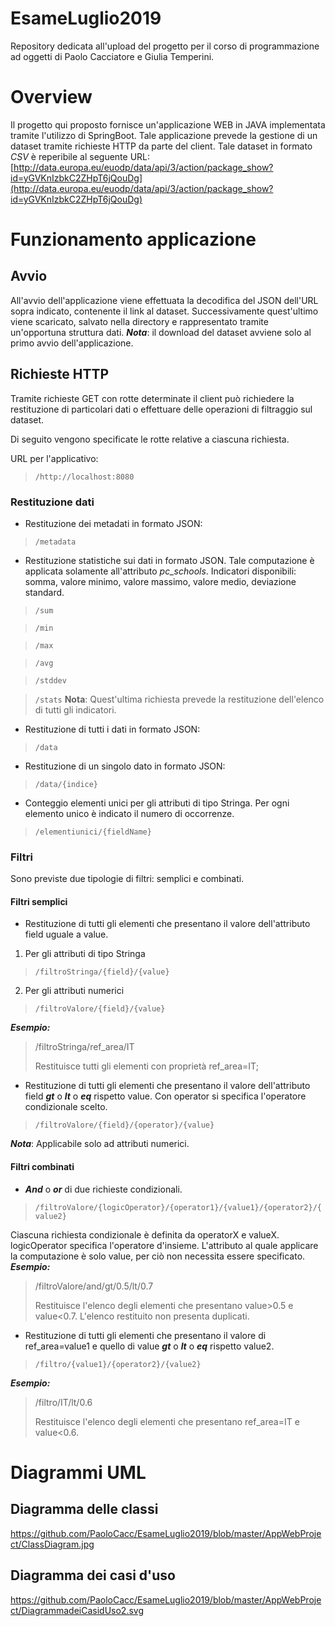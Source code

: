 # EsameLuglio2019
Repository dedicata all'upload del progetto per il corso di programmazione ad oggetti di Paolo Cacciatore e Giulia Temperini.

# Overview
Il progetto qui proposto fornisce un'applicazione WEB in JAVA implementata tramite l'utilizzo di SpringBoot.
Tale applicazione prevede la gestione di un dataset tramite richieste HTTP da parte del client.
Tale dataset in formato *CSV* è reperibile al seguente URL:
[http://data.europa.eu/euodp/data/api/3/action/package_show?id=yGVKnIzbkC2ZHpT6jQouDg](http://data.europa.eu/euodp/data/api/3/action/package_show?id=yGVKnIzbkC2ZHpT6jQouDg)

# Funzionamento applicazione
## Avvio 
All'avvio dell'applicazione viene effettuata la decodifica del JSON dell'URL sopra indicato, contenente il link al dataset. Successivamente quest'ultimo viene scaricato, salvato nella directory e rappresentato tramite un'opportuna struttura dati.
***Nota***: il download del dataset avviene solo al primo avvio dell'applicazione.
## Richieste HTTP
Tramite richieste GET con rotte determinate il client può richiedere la restituzione di particolari dati o effettuare delle operazioni di filtraggio sul dataset.

Di seguito vengono specificate le rotte relative a ciascuna richiesta.

URL per l'applicativo:
> `/http://localhost:8080`
### Restituzione dati

 - Restituzione dei metadati in formato JSON:   
 > `/metadata`
 - Restituzione statistiche sui dati in formato JSON.
 Tale computazione è applicata solamente all'attributo *pc_schools*.
 Indicatori disponibili: somma, valore minimo, valore massimo, valore medio, deviazione standard.   

> `/sum`

> `/min`

>  `/max`

>  `/avg`

>  `/stddev`

>  `/stats`
**Nota**: Quest'ultima richiesta prevede la restituzione dell'elenco di tutti gli indicatori.
 - Restituzione di tutti i dati in formato JSON:   
>  `/data`
 - Restituzione di un singolo dato in formato JSON:   
> `/data/{indice}`
 - Conteggio elementi unici per gli attributi di tipo Stringa. Per ogni elemento unico è indicato il numero di occorrenze.
> `/elementiunici/{fieldName}`

### Filtri 
Sono previste due tipologie di filtri: semplici e combinati.
#### Filtri semplici 

 - Restituzione di tutti gli elementi che presentano il valore dell'attributo field uguale a value.

1. Per gli attributi di tipo Stringa

> `/filtroStringa/{field}/{value}`

 2. Per gli attributi numerici

> `/filtroValore/{field}/{value}`
> 
***Esempio:*** 
> /filtroStringa/ref_area/IT
>
> Restituisce tutti gli elementi con proprietà ref_area=IT;

- Restituzione di tutti gli elementi che presentano il valore dell'attributo  field ***gt*** o ***lt*** o ***eq*** rispetto value.
Con operator si specifica l'operatore condizionale scelto.

> `/filtroValore/{field}/{operator}/{value}`
> 
***Nota***: Applicabile solo ad attributi numerici.

#### Filtri combinati
- ***And*** o ***or*** di due richieste condizionali.

    

> `/filtroValore/{logicOperator}/{operator1}/{value1}/{operator2}/{value2}`


Ciascuna richiesta condizionale è definita da operatorX e valueX.
logicOperator specifica l'operatore d'insieme.
L'attributo al quale applicare la computazione è solo value, per ciò non necessita essere specificato.
***Esempio:***

> /filtroValore/and/gt/0.5/lt/0.7
> 
> Restituisce l'elenco degli elementi che presentano value>0.5 e
> value<0.7. L'elenco restituito non presenta duplicati.

- Restituzione di tutti gli elementi che presentano il valore di ref_area=value1 e quello di value  ***gt*** o ***lt*** o ***eq*** rispetto value2.

> `/filtro/{value1}/{operator2}/{value2}`
> 
***Esempio:***
> 
> /filtro/IT/lt/0.6
>
> Restituisce l'elenco degli elementi che presentano ref_area=IT e value<0.6.

 
 
# Diagrammi UML
## Diagramma delle classi
https://github.com/PaoloCacc/EsameLuglio2019/blob/master/AppWebProject/ClassDiagram.jpg

## Diagramma dei casi d'uso 
https://github.com/PaoloCacc/EsameLuglio2019/blob/master/AppWebProject/DiagrammadeiCasidUso2.svg

